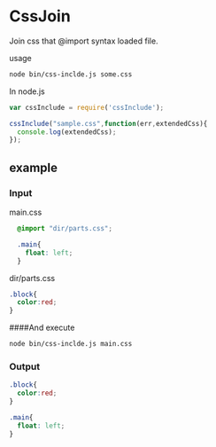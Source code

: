 CssJoin
====
Join css that @import syntax loaded file.

<!--
instal
```
npm install css-include
```
-->
usage
```bash
node bin/css-inclde.js some.css
```

In node.js
```javascript
var cssInclude = require('cssInclude');

cssInclude("sample.css",function(err,extendedCss){
  console.log(extendedCss);
});

```

example
------
### Input
main.css
```css
  @import "dir/parts.css";

  .main{
    float: left;
  }
```
dir/parts.css
```css
.block{
  color:red;
}
```

####And execute
```bash
node bin/css-inclde.js main.css
```
### Output
```css
.block{
  color:red;
}

.main{
  float: left;
}
```
